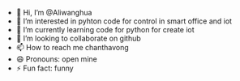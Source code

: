 - 👋 Hi, I’m @Aliwanghua
- 👀 I’m interested in pyhton code for control in smart office and iot
- 🌱 I’m currently learning code for python for create iot
- 💞️ I’m looking to collaborate on github 
- 📫 How to reach me chanthavong 
- 😄 Pronouns: open mine
- ⚡ Fun fact: funny

<!---
Aliwanghua/Aliwanghua is a ✨ special ✨ repository because its `README.md` (this file) appears on your GitHub profile.
You can click the Preview link to take a look at your changes.
--->

